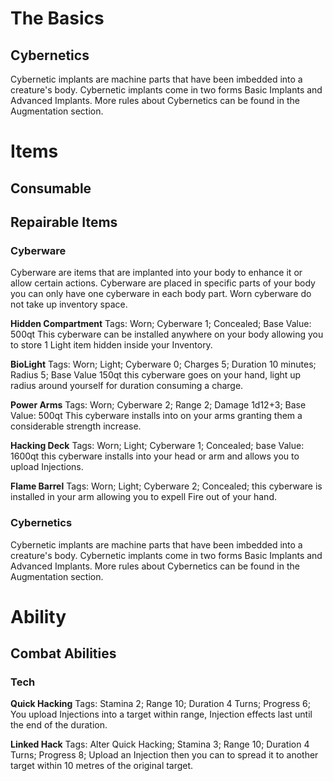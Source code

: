 # The Basics

## Cybernetics

Cybernetic implants are machine parts that have been imbedded into a creature's body. Cybernetic
implants come in two forms Basic Implants and Advanced Implants. More rules about Cybernetics
can be found in the Augmentation section.

# Items
## Consumable


## Repairable Items

### Cyberware

Cyberware are items that are implanted into your body to enhance it or allow certain actions.
Cyberware are placed in specific parts of your body you can only have one cyberware in each body
part. Worn cyberware do not take up inventory space.

**Hidden Compartment**
Tags: Worn; Cyberware 1; Concealed;
Base Value: 500qt
This cyberware can be installed anywhere on your body allowing you to store 1 Light item hidden
inside your Inventory.


**BioLight**
Tags: Worn; Light; Cyberware 0; Charges 5; Duration 10 minutes; Radius 5;
Base Value 150qt
this cyberware goes on your hand, light up radius around yourself for duration consuming a
charge.

**Power Arms**
Tags: Worn; Cyberware 2; Range 2; Damage 1d12+3;
Base Value: 500qt
This cyberware installs into on your arms granting them a considerable strength increase.

**Hacking Deck**
Tags: Worn; Light; Cyberware 1; Concealed;
base Value: 1600qt
this cyberware installs into your head or arm and allows you to upload Injections.

**Flame Barrel**
Tags: Worn; Light; Cyberware 2; Concealed;
this cyberware is installed in your arm allowing you to expell Fire out of your hand.

### Cybernetics

Cybernetic implants are machine parts that have been imbedded into a creature's body. Cybernetic
implants come in two forms Basic Implants and Advanced Implants. More rules about Cybernetics
can be found in the Augmentation section.
# Ability 

## Combat Abilities

### Tech

**Quick Hacking**
Tags: Stamina 2; Range 10; Duration 4 Turns; Progress 6;
You upload Injections into a target within range, Injection effects last until the end of the duration.

**Linked Hack**
Tags: Alter Quick Hacking; Stamina 3; Range 10; Duration 4 Turns; Progress 8;
Upload an Injection then you can to spread it to another target within 10 metres of the original
target.

